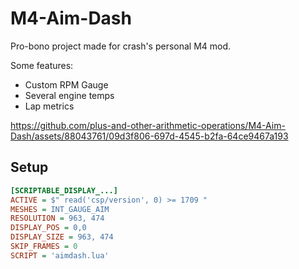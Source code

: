 # M4-Aim-Dash

Pro-bono project made for crash's personal M4 mod.

Some features:
- Custom RPM Gauge
- Several engine temps
- Lap metrics

https://github.com/plus-and-other-arithmetic-operations/M4-Aim-Dash/assets/88043761/09d3f806-697d-4545-b2fa-64ce9467a193

## Setup

```ini
[SCRIPTABLE_DISPLAY_...]
ACTIVE = $" read('csp/version', 0) >= 1709 "
MESHES = INT_GAUGE_AIM
RESOLUTION = 963, 474
DISPLAY_POS = 0,0
DISPLAY_SIZE = 963, 474
SKIP_FRAMES = 0
SCRIPT = 'aimdash.lua'
```
